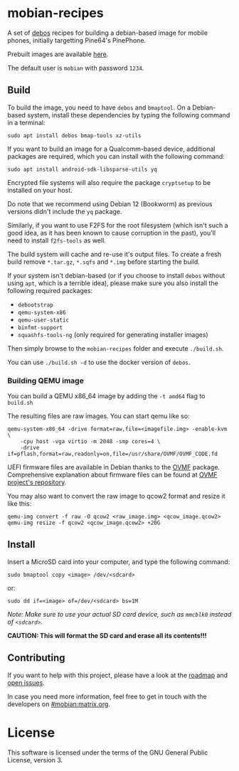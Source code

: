 # mobian-recipes

A set of [debos](https://github.com/go-debos/debos) recipes for building a
debian-based image for mobile phones, initially targetting Pine64's PinePhone.

Prebuilt images are available [here](http://images.mobian.org/).

The default user is `mobian` with password `1234`.

## Build

To build the image, you need to have `debos` and `bmaptool`. On a Debian-based
system, install these dependencies by typing the following command in a terminal:

```
sudo apt install debos bmap-tools xz-utils
```

If you want to build an image for a Qualcomm-based device, additional packages
are required, which you can install with the following command:

```
sudo apt install android-sdk-libsparse-utils yq
```

Encrypted file systems will also require the package `cryptsetup` to be installed
on your host.

Do note that we recommend using Debian 12 (Bookworm) as previous versions didn't
include the `yq` package.

Similarly, if you want to use F2FS for the root filesystem (which isn't such a
good idea, as it has been known to cause corruption in the past), you'll need to
install `f2fs-tools` as well.

The build system will cache and re-use it's output files. To create a fresh build
remove `*.tar.gz`, `*.sqfs` and `*.img` before starting the build.

If your system isn't debian-based (or if you choose to install `debos` without
using `apt`, which is a terrible idea), please make sure you also install the
following required packages:
- `debootstrap`
- `qemu-system-x86`
- `qemu-user-static`
- `binfmt-support`
- `squashfs-tools-ng` (only required for generating installer images)

Then simply browse to the `mobian-recipes` folder and execute `./build.sh`.

You can use `./build.sh -d` to use the docker version of `debos`.

### Building QEMU image

You can build a QEMU x86_64 image by adding the `-t amd64` flag to `build.sh`

The resulting files are raw images. You can start qemu like so:

```
qemu-system-x86_64 -drive format=raw,file=<imagefile.img> -enable-kvm \
    -cpu host -vga virtio -m 2048 -smp cores=4 \
    -drive if=pflash,format=raw,readonly=on,file=/usr/share/OVMF/OVMF_CODE.fd
```

UEFI firmware files are available in Debian thanks to the
[OVMF](https://packages.debian.org/sid/all/ovmf/filelist) package.
Comprehensive explanation about firmware files can be found at
[OVMF project's repository](https://github.com/tianocore/edk2/tree/master/OvmfPkg).

You may also want to convert the raw image to qcow2 format
and resize it like this:

```
qemu-img convert -f raw -O qcow2 <raw_image.img> <qcow_image.qcow2>
qemu-img resize -f qcow2 <qcow_image.qcow2> +20G
```

## Install

Insert a MicroSD card into your computer, and type the following command:

```
sudo bmaptool copy <image> /dev/<sdcard>
```

or:

```
sudo dd if=<image> of=/dev/<sdcard> bs=1M
```

*Note: Make sure to use your actual SD card device, such as `mmcblk0` instead of
`<sdcard>`.*

**CAUTION: This will format the SD card and erase all its contents!!!**

## Contributing

If you want to help with this project, please have a look at the
[roadmap](https://wiki.debian.org/Teams/Mobian/Roadmap) and
[open issues](https://salsa.debian.org/Mobian-team/mobian-recipes/-/issues).

In case you need more information, feel free to get in touch with the developers
on [#mobian:matrix.org](https://matrix.to/#/#mobian:matrix.org).

# License

This software is licensed under the terms of the GNU General Public License,
version 3.
